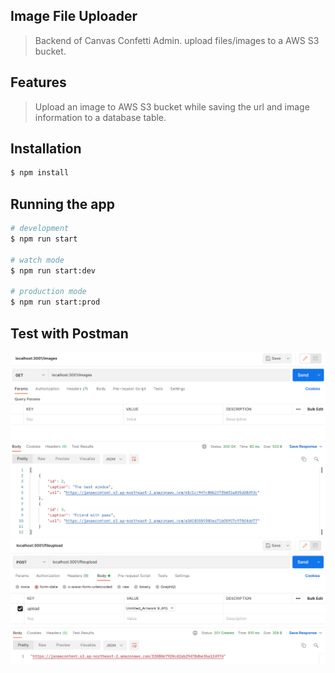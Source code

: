 

## Image File Uploader

> Backend of Canvas Confetti Admin. upload files/images to a AWS S3 bucket.

## Features
> Upload an image to AWS S3 bucket while saving the url and image information to a database table.


## Installation

```bash
$ npm install
```

## Running the app

```bash
# development
$ npm run start

# watch mode
$ npm run start:dev

# production mode
$ npm run start:prod
```
## Test with Postman
<img src="./img/getAllImages.png" width="600" alt="Get All Images">
<img src="./img/postImage.png" width="600" alt="Post an Image">


